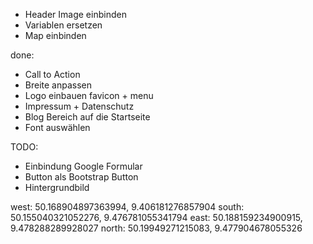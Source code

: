 

- Header Image einbinden
- Variablen ersetzen
- Map einbinden

done:
- Call to Action
- Breite anpassen
- Logo einbauen favicon + menu
- Impressum + Datenschutz
- Blog Bereich auf die Startseite 
- Font auswählen


TODO:

- Einbindung Google Formular
- Button als Bootstrap Button
- Hintergrundbild


west: 50.168904897363994, 9.406181276857904
south: 50.155040321052276, 9.476781055341794
east: 50.188159234900915, 9.478288289928027
north: 50.19949271215083, 9.477904678055326
